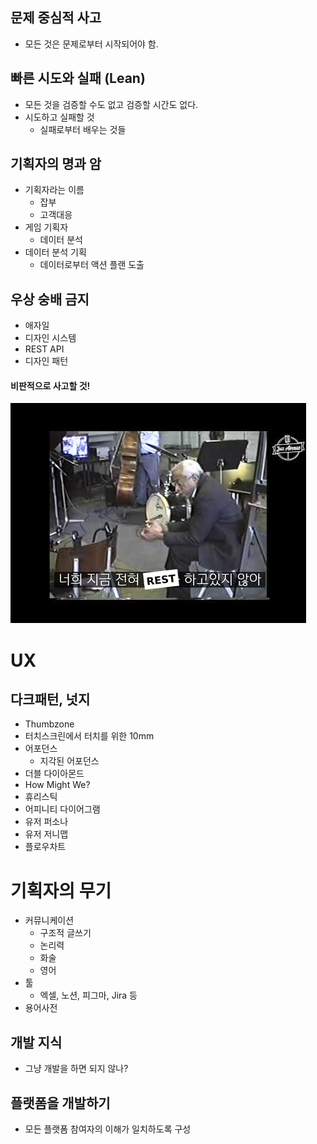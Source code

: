 ## 문제 중심적 사고

- 모든 것은 문제로부터 시작되어야 함.
	
## 빠른 시도와 실패 (Lean)

- 모든 것을 검증할 수도 없고 검증할 시간도 없다.
- 시도하고 실패할 것
	- 실패로부터 배우는 것들

## 기획자의 명과 암

- 기획자라는 이름
	- 잡부
	- 고객대응
- 게임 기획자
	- 데이터 분석
- 데이터 분석 기획
	- 데이터로부터 액션 플랜 도출

## 우상 숭배 금지

- 애자일
- 디자인 시스템
- REST API
- 디자인 패턴

#### 비판적으로 사고할 것!

![](attachments/rest.png)


# UX

## 다크패턴, 넛지

- Thumbzone
- 터치스크린에서 터치를 위한 10mm
- 어포던스
	- 지각된 어포던스
- 더블 다이아몬드
- How Might We?
- 휴리스틱
- 어피니티 다이어그램
- 유저 퍼소나
- 유저 저니맵
- 플로우차트

# 기획자의 무기

- 커뮤니케이션
	- 구조적 글쓰기
	- 논리력
	- 화술
	- 영어
- 툴
	- 엑셀, 노션, 피그마, Jira 등
- 용어사전

## 개발 지식

- 그냥 개발을 하면 되지 않나?

## 플랫폼을 개발하기

- 모든 플랫폼 참여자의 이해가 일치하도록 구성

